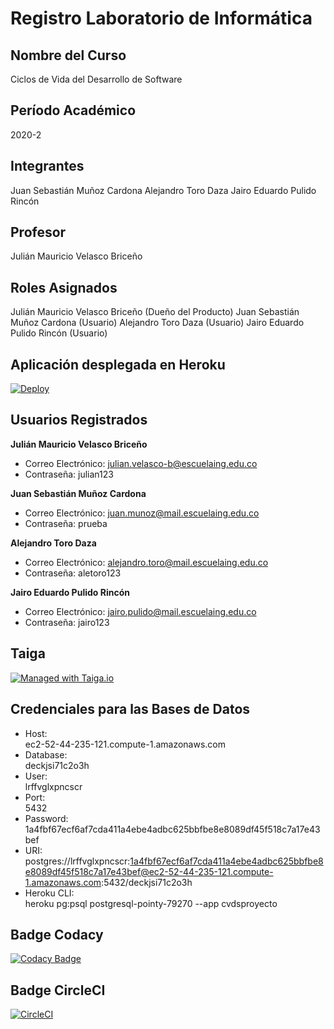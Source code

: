 # Registro Laboratorio de Informática

## Nombre del Curso

Ciclos de Vida del Desarrollo de Software

## Período Académico

2020-2

## Integrantes

Juan Sebastián Muñoz Cardona
Alejandro Toro Daza
Jairo Eduardo Pulido Rincón

## Profesor

Julián Mauricio Velasco Briceño

## Roles Asignados

Julián Mauricio Velasco Briceño (Dueño del Producto)
Juan Sebastián Muñoz Cardona (Usuario)
Alejandro Toro Daza (Usuario)
Jairo Eduardo Pulido Rincón (Usuario)

## Aplicación desplegada en Heroku

[![Deploy](https://www.herokucdn.com/deploy/button.svg)](https://cvdsproyecto.herokuapp.com/)

## Usuarios Registrados

**Julián Mauricio Velasco Briceño**

* Correo Electrónico:
julian.velasco-b@escuelaing.edu.co
* Contraseña:
julian123

**Juan Sebastián Muñoz Cardona**

* Correo Electrónico:
juan.munoz@mail.escuelaing.edu.co
* Contraseña:
prueba

**Alejandro Toro Daza**

* Correo Electrónico:
alejandro.toro@mail.escuelaing.edu.co
* Contraseña:
aletoro123

**Jairo Eduardo Pulido Rincón**

* Correo Electrónico:
jairo.pulido@mail.escuelaing.edu.co
* Contraseña:
jairo123

## Taiga

[![Managed with Taiga.io](https://img.shields.io/badge/managed%20with-TAIGA.io-709f14.svg)](https://tree.taiga.io/project/juanmunozd-historial-de-equipos-labinfo/ "Managed with Taiga.io")

## Credenciales para las Bases de Datos
* Host:           
ec2-52-44-235-121.compute-1.amazonaws.com
* Database:       
deckjsi71c2o3h
* User:           
lrffvglxpncscr
* Port:           
5432
* Password:       
1a4fbf67ecf6af7cda411a4ebe4adbc625bbfbe8e8089df45f518c7a17e43bef
* URI:            
postgres://lrffvglxpncscr:1a4fbf67ecf6af7cda411a4ebe4adbc625bbfbe8e8089df45f518c7a17e43bef@ec2-52-44-235-121.compute-1.amazonaws.com:5432/deckjsi71c2o3h
* Heroku CLI:     
heroku pg:psql postgresql-pointy-79270 --app cvdsproyecto

## Badge Codacy
	
[![Codacy Badge](https://app.codacy.com/project/badge/Grade/345169c7075b441fa4ddc246a6a71c9b)](https://www.codacy.com/gh/2020-2-PROYCVDS-TOROCURRAMBERO/Proyecto/dashboard?utm_source=github.com&amp;utm_medium=referral&amp;utm_content=2020-2-PROYCVDS-TOROCURRAMBERO/Proyecto&amp;utm_campaign=Badge_Grade)

## Badge CircleCI
	
[![CircleCI](https://circleci.com/gh/circleci/circleci-docs.svg?style=svg)](https://app.circleci.com/pipelines/github/2020-2-PROYCVDS-TOROCURRAMBERO/Proyecto)
